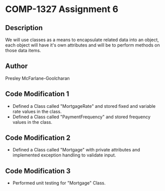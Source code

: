 # COMP-1327 Assignment 6

## Description

We will use classes as a means to encapsulate related data into an object, each object will have it's own attributes
and will be to perform methods on those data items.

## Author

Presley McFarlane-Goolcharan

## Code Modification 1

- Defined a Class called "MortgageRate" and stored fixed and variable rate values in the class.
- Defined a Class called "PaymentFrequency" and stored frequency values in the class.

## Code Modification 2

- Defined a Class called "Mortgage"  with private attributes and implemented exception handling to validate input.

## Code Modification 3

- Performed unit testing for "Mortgage" Class. 